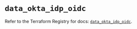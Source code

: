 # `data_okta_idp_oidc`

Refer to the Terraform Registry for docs: [`data_okta_idp_oidc`](https://registry.terraform.io/providers/okta/okta/4.12.0/docs/data-sources/idp_oidc).
